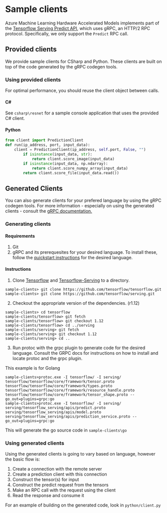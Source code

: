 # Sample clients

Azure Machine Learning Hardware Accelerated Models implements part of the [Tensorflow Serving Predict API](https://github.com/tensorflow/serving/blob/r1.12/tensorflow_serving/apis/prediction_service.proto), which uses gRPC, an HTTP/2 RPC protocol. Specifically, we only support the `Predict` RPC call.  

## Provided clients
We provide sample clients for CSharp and Python. These clients are built on top of the code generated by the gRPC codegen tools.

### Using provided clients
For optimal performance, you should reuse the client object between calls.
#### C#
See `csharp\resnet` for a sample console application that uses the provided C# client.
#### Python
``` python
from client import PredictionClient
def run(ip_address, port, input_data):
    client = PredictionClient(ip_address, self.port, False, "")
        if isinstance(input_data, str):
            return client.score_image(input_data)
        if isinstance(input_data, np.ndarray):
            return client.score_numpy_array(input_data)
        return client.score_file(input_data.read())
```

## Generated Clients
You can also generate clients for your prefered language by using the gRPC codegen tools. For more information - especially on using the generated clients - consult the [gRPC documentation.](https://grpc.io/docs/
)

### Generating clients
#### Requirements
1. Git
2. gRPC and its prerequesites for your desired language. To install these, follow the [quickstart instructions](https://grpc.io/docs/) for the desired language.
#### Instructions
1. Clone [Tensorflow](https://github.com/tensorflow/tensorflow) and [Tensorflow-Serving](https://github.com/tensorflow/serving) to a directory. 
```
sample-clients> git clone https://github.com/tensorflow/tensorflow.git
sample-clients> git clone https://github.com/tensorflow/serving.git
```
2. Checkout the appropriate version of the dependencies. (r1.12)

```
sample-clients> cd tensorflow 
sample-clients/tensorflow> git fetch 
sample-clients/tensorflow> git checkout 1.12
sample-clients/tensorflow> cd ../serving
sample-clients/serving> git fetch 
sample-clients/serving> git checkout 1.12 
sample-clients/serving> cd ..
```
3. Run protoc with the grpc plugin to generate code for the desired language. Consult the GRPC docs for instructions on how to install and locate protoc and the grpc plugin.

This example is for Golang
```
sample-clients>protoc.exe -I tensorflow/ -I serving/ tensorflow/tensorflow/core/framework/tensor.proto tensorflow/tensorflow/core/framework/types.proto tensorflow/tensorflow/core/framework/resource_handle.proto tensorflow/tensorflow/core/framework/tensor_shape.proto --go_out=plugins=grpc:go
sample-clients>protoc.exe -I tensorflow/ -I serving/ serving/tensorflow_serving/apis/predict.proto serving/tensorflow_serving/apis/model.proto serving/tensorflow_serving/apis/prediction_service.proto --go_out=plugins=grpc:go
```

This will generate the go source code in `sample-clients\go`
### Using generated clients
Using the generated clients is going to vary based on language, however the basic flow is:
1. Create a connection with the remote server
2. Create a prediction client with this connection
3. Construct the tensor(s) for input
4. Construct the predict request from the tensors
5. Make an RPC call with the request using the client
6. Read the response and consume it

For an example of building on the generated code, look in `python/client.py`
